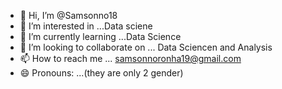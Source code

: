- 👋 Hi, I’m @Samsonno18
- 👀 I’m interested in ...Data sciene
- 🌱 I’m currently learning ...Data Science
- 💞️ I’m looking to collaborate on ... Data Sciencen and Analysis
- 📫 How to reach me ... samsonnoronha19@gmail.com
- 😄 Pronouns: ...(they are only 2 gender)
  

<!---
Samsonno18/Samsonno18 is a ✨ special ✨ repository because its `README.md` (this file) appears on your GitHub profile.
You can click the Preview link to take a look at your changes.
--->
